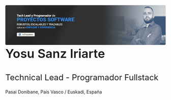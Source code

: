 <a href="https://www.linkedin.com/in/yosusanz/" target="_blank">
  <img src="./images/banner.png" alt="banner yosusanz" width="846" />
</a>

<h1 style="
    font-size: 2.4rem;
    font-weight: 600;
    line-height: 1.25;
    overflow-wrap: break-word !important;
    word-wrap: break-word !important;
    word-break: break-word !important;
    vertical-align: middle !important;
    display: inline !important;">Yosu Sanz Iriarte</h1>
<h2 style="
    font-size: 1.6rem;
    font-weight: 400;
    line-height: 1.25;
    overflow-wrap: break-word !important;
    word-wrap: break-word !important;
    word-break: break-word !important;">Technical Lead - Programador Fullstack</h2>

Pasai Donibane, País Vasco / Euskadi, España
